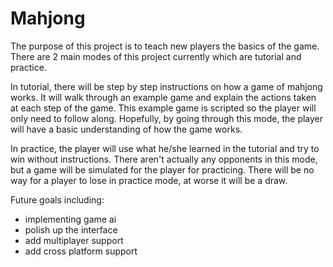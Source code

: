 # Mahjong

The purpose of this project is to teach new players the basics of the game. There are 2 main modes of this project currently which are tutorial and practice.

In tutorial, there will be step by step instructions on how a game of mahjong works. It will walk through an example game and explain the actions taken at each step of the game. This example game is scripted so the player will only need to follow along. Hopefully, by going through this mode, the player will have a basic understanding of how the game works.

In practice, the player will use what he/she learned in the tutorial and try to win without instructions. There aren't actually any opponents in this mode, but a game will be simulated for the player for practicing. There will be no way for a player to lose in practice mode, at worse it will be a draw.

Future goals including:

* implementing game ai
* polish up the interface
* add multiplayer support
* add cross platform support